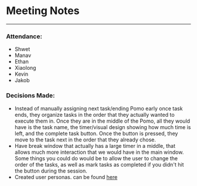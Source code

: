 # Meeting Notes
---

### Attendance:
- Shwet
- Manav
- Ethan
- Xiaolong
- Kevin
- Jakob


### Decisions Made:
- Instead of manually assigning next task/ending Pomo early once task ends, they organize tasks in the order that they actually wanted to execute them in. 
Once they are in the middle of the Pomo, all they would have is the task name, the timer/visual design showing how much time is left, and the complete task button.
Once the button is pressed, they move to the task next in the order that they already chose.
- Have break window that actually has a large timer in a middle, that allows much more interaction that we would have in the main window.
Some things you could do would be to allow the user to change the order of the tasks, as well as mark tasks as completed if you didn't hit the button during the session.
- Created user personas. can be found [here](google.com)
